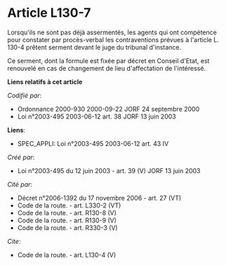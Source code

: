 # Article L130-7

Lorsqu'ils ne sont pas déjà assermentés, les agents qui ont compétence pour constater par procès-verbal les contraventions
prévues à l'article L. 130-4 prêtent serment devant le juge du tribunal d'instance. 

Ce serment, dont la formule est fixée par décret en Conseil d'Etat, est renouvelé en cas de changement de lieu d'affectation
de l'intéressé.

**Liens relatifs à cet article**

_Codifié par_:

  - Ordonnance 2000-930 2000-09-22 JORF 24 septembre 2000
  - Loi n°2003-495 2003-06-12 art. 38 JORF 13 juin 2003

**Liens**:

  - SPEC_APPLI: Loi n°2003-495 2003-06-12 art. 43 IV

_Créé par_:

  - Loi n°2003-495 du 12 juin 2003 - art. 39 (V) JORF 13 juin 2003

_Cité par_:

  - Décret n°2006-1392 du 17 novembre 2006 - art. 27 (VT)
  - Code de la route. - art. L330-2 (VT)
  - Code de la route. - art. R130-8 (V)
  - Code de la route. - art. R130-9 (V)
  - Code de la route. - art. R330-3 (V)

_Cite_:

  - Code de la route. - art. L130-4 (V)
